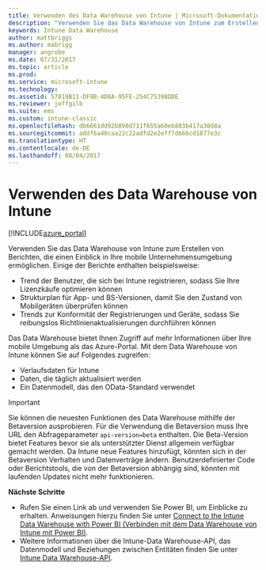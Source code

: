 ```yaml
---
title: Verwenden des Data Warehouse von Intune | Microsoft-Dokumentation
description: "Verwenden Sie das Data Warehouse von Intune zum Erstellen von Berichten, die einen Einblick in Ihre mobile Unternehmensumgebung ermöglichen."
keywords: Intune Data Warehouse
author: mattbriggs
ms.author: mabrigg
manager: angrobe
ms.date: 07/31/2017
ms.topic: article
ms.prod: 
ms.service: microsoft-intune
ms.technology: 
ms.assetid: 57019B11-DF9B-4D8A-95FE-254C75398DDE
ms.reviewer: jeffgilb
ms.suite: ems
ms.custom: intune-classic
ms.openlocfilehash: db6661dd92b890d711f655a60eb883b417a30d8a
ms.sourcegitcommit: addf6a40caa22c22adfd2e2eff7d666cd1877e3c
ms.translationtype: HT
ms.contentlocale: de-DE
ms.lasthandoff: 08/04/2017
---
```

# <a name="use-the-intune-data-warehouse"></a>Verwenden des Data Warehouse von Intune

[!INCLUDE[azure_portal](./includes/azure_portal.md)]

Verwenden Sie das Data Warehouse von Intune zum Erstellen von Berichten, die einen Einblick in Ihre mobile Unternehmensumgebung ermöglichen. Einige der Berichte enthalten beispielsweise:
-   Trend der Benutzer, die sich bei Intune registrieren, sodass Sie Ihre Lizenzkäufe optimieren können
-   Strukturplan für App- und BS-Versionen, damit Sie den Zustand von Mobilgeräten überprüfen können
-   Trends zur Konformität der Registrierungen und Geräte, sodass Sie reibungslos Richtlinienaktualisierungen durchführen können

Das Data Warehouse bietet Ihnen Zugriff auf mehr Informationen über Ihre mobile Umgebung als das Azure-Portal. Mit dem Data Warehouse von Intune können Sie auf Folgendes zugreifen:

  -  Verlaufsdaten für Intune
  -  Daten, die täglich aktualisiert werden
  -  Ein Datenmodell, das den OData-Standard verwendet

> [!Important]  
> Sie können die neuesten Funktionen des Data Warehouse mithilfe der Betaversion ausprobieren. Für die Verwendung die Betaversion muss Ihre URL den Abfrageparameter `api-version=beta` enthalten. Die Beta-Version bietet Features bevor sie als unterstützter Dienst allgemein verfügbar gemacht werden. Da Intune neue Features hinzufügt, könnten sich in der Betaversion Verhalten und Datenverträge ändern. Benutzerdefinierter Code oder Berichtstools, die von der Betaversion abhängig sind, könnten mit laufenden Updates nicht mehr funktionieren. <!-- If you experience problems with the beta service, follow [link to feedback process]() to report the issue or provide feedback.-->

**Nächste Schritte**

- Rufen Sie einen Link ab und verwenden Sie Power BI, um Einblicke zu erhalten. Anweisungen hierzu finden Sie unter [Connect to the Intune Data Warehouse with Power BI (Verbinden mit dem Data Warehouse von Intune mit Power BI)](reports-proc-get-a-link-powerbi.md).
- Weitere Informationen über die Intune-Data Warehouse-API, das Datenmodell und Beziehungen zwischen Entitäten<!-- , and an example of creating a custom client to retrieve data,--> finden Sie unter [Intune Data Warehouse-API](reports-nav-intune-date-warehouse.md).